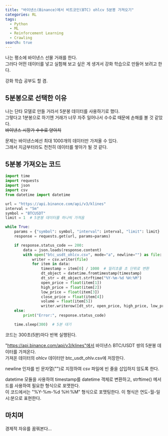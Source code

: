 ```yaml
---
title: "바이낸스(Binance)에서 비트코인(BTC) ohlcv 5분봉 가져오기"
categories: RL
tags:
  - Python
  - ML
  - Reinforcement Learning
  - Crawling
search: true
---
```


나는 평소에 바이낸스 선물 거래를 한다.  
그러다 어떤 데이터를 넣고 실험해 보고 싶은 게 생겨서 강화 학습으로 만들어 보려고 한다.  

강화 학습 공부도 할 겸.  


## 5분봉으로 선택한 이유
나는 단타 모델로 만들 거라서 5분봉 데이터를 사용하기로 했다.  
그렇다고 1분봉으로 하기엔 거래가 너무 자주 일어나서 수수료 때문에 손해를 볼 것 같았다.  
~~바이낸스 시장가 수수료 양아치~~

문제는 바이낸스에선 최대 1000개의 데이터만 가져올 수 있다.  
그래서 지금부터라도 천천히 데이터를 쌓아가 될 것 같다.  


## 5분봉 가져오는 코드
```python
import time
import requests
import json
import csv
from datetime import datetime

url = "https://api.binance.com/api/v3/klines"
interval = "5m"
symbol = "BTCUSDT"
limit = 1  # 5분봉 데이터를 하나씩 가져옴

while True:
    params = {"symbol": symbol, "interval": interval, "limit": limit}
    response = requests.get(url, params=params)

    if response.status_code == 200:
        data = json.loads(response.content)
        with open("btc_usdt_ohlcv.csv", mode="a", newline="") as file:
            writer = csv.writer(file)
            for item in data:
                timestamp = item[0] / 1000  # 밀리초를 초 단위로 변환
                dt_object = datetime.fromtimestamp(timestamp)
                dt_str = dt_object.strftime("%Y-%m-%d %H:%M")
                open_price = float(item[1])
                high_price = float(item[2])
                low_price = float(item[3])
                close_price = float(item[4])
                volume = float(item[5])
                writer.writerow([dt_str, open_price, high_price, low_price, close_price, volume])
    else:
        print("Error:", response.status_code)

    time.sleep(300)  # 5분 대기
```
코드는 300초(5분)마다 반복 실행된다.  

"https://api.binance.com/api/v3/klines"에서 바이낸스 BTC/USDT 쌍의 5분봉 데이터를 가져온다.  
가져온 데이터의 ohlcv 데이터만 btc_usdt_ohlv.csv에 저장한다.  

newline 인자를 빈 문자열("")로 지정하여 csv 파일에 빈 줄을 삽입하지 않도록 한다.  

datetime 모듈을 사용하여 timestamp를 datetime 객체로 변환하고, strftime() 메서드를 사용하여 필요한 형식으로 포맷한다.  
이 코드에서는 "%Y-%m-%d %H:%M" 형식으로 포맷팅한다. 이 형식은 연도-월-일 시:분으로 표현한다.  


## 마치며
경제적 자유를 꿈꿔본다...  